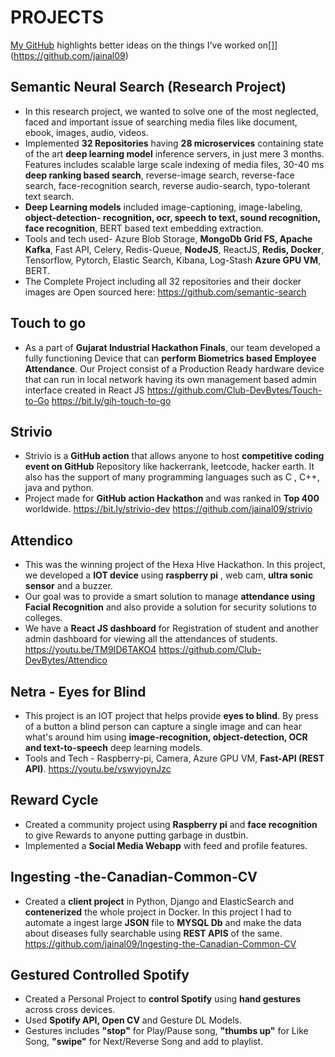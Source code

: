 # PROJECTS
[My GitHub](https://github.com/jainal09) [](https://github.com/jainal09) highlights better ideas on the things I've worked on[]](https://github.com/jainal09)[](https://github.com/jainal09)
## Semantic Neural Search (Research Project)
-   In this research project, we wanted to solve one of the most neglected, faced and important issue of searching media files like document, ebook, images, audio, videos.
-   Implemented **32 Repositories** having **28 microservices** containing state of the art **deep learning model** inference servers, in just mere 3 months. Features includes scalable large scale indexing of media files, 30-40 ms **deep ranking based search**, reverse-image search, reverse-face search, face-recognition search, reverse audio-search, typo-tolerant text search.
-   **Deep Learning models** included image-captioning, image-labeling, **object-detection- recognition, ocr, speech to text, sound recognition, face recognition**, BERT based text embedding extraction.
-   Tools and tech used- Azure Blob Storage, **MongoDb Grid  FS, Apache Kafka**, Fast API, Celery, Redis-Queue, **NodeJS**, ReactJS, **Redis, Docker**, Tensorflow, Pytorch, Elastic Search, Kibana, Log-Stash **Azure GPU VM**, BERT.
-   The Complete Project including all 32 repositories and their docker images are Open sourced here: https://github.com/semantic-search
## Touch to go
-   As a part of **Gujarat Industrial Hackathon  Finals**, our team developed a fully functioning Device that can **perform  Biometrics based Employee Attendance**. Our Project consist of a Production Ready hardware device that can run in local network having its own management based admin interface created in React JS
https://github.com/Club-DevBytes/Touch-to-Go
https://bit.ly/gih-touch-to-go
## Strivio
-   Strivio is a **GitHub action** that allows anyone to host **competitive coding event on GitHub** Repository like hackerrank, leetcode, hacker earth. It also has the support of many programming languages such as C , C++, java and python.
-   Project made for **GitHub action Hackathon** and was ranked in **Top 400** worldwide.
https://bit.ly/strivio-dev
https://github.com/jainal09/strivio
## Attendico
-   This was the winning project of the Hexa Hive Hackathon. In this project, we developed a **IOT device** using **raspberry pi** , web cam, **ultra sonic sensor** and a buzzer.
-   Our goal was to provide a smart solution to manage **attendance using Facial Recognition** and also provide a solution for security solutions to colleges.
-   We have a **React JS dashboard** for Registration of student and another admin dashboard for viewing all the attendances of students.
https://youtu.be/TM9ID6TAKO4
https://github.com/Club-DevBytes/Attendico
## Netra - Eyes for Blind
-   This project is an IOT project that helps provide **eyes to blind**. By press of a button a blind person can capture a single image and can hear what's around him using **image-recognition, object-detection, OCR and text-to-speech** deep learning models.
-   Tools and Tech - Raspberry-pi, Camera, Azure GPU VM,
**Fast-API (REST API)**.
https://youtu.be/vswyjoynJzc
## Reward Cycle
-   Created a community project using **Raspberry pi** and **face recognition** to give Rewards to anyone putting garbage in dustbin.
-   Implemented a **Social Media Webapp** with feed and profile features.
## Ingesting -the-Canadian-Common-CV
-   Created a **client project** in Python, Django and ElasticSearch and **contenerized** the whole project  in Docker. In this project I had to automate a ingest large **JSON** file to **MYSQL Db** and make the  data about diseases fully searchable using **REST APIS** of the same.
https://github.com/jainal09/Ingesting-the-Canadian-Common-CV
## Gestured Controlled Spotify
-   Created a Personal Project to **control Spotify** using **hand gestures** across cross devices.
-   Used **Spotify API, Open CV** and Gesture DL Models.
-   Gestures includes **"stop"** for Play/Pause song, **"thumbs up"** for Like Song, **"swipe"** for Next/Reverse Song and add to playlist.
